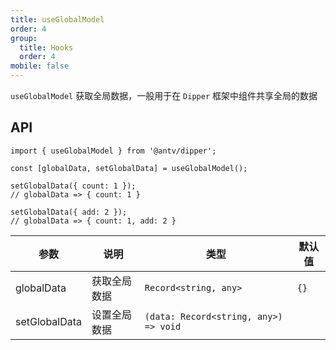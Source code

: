 ```yaml
---
title: useGlobalModel
order: 4
group:
  title: Hooks
  order: 4
mobile: false
---
```


`useGlobalModel` 获取全局数据，一般用于在 `Dipper` 框架中组件共享全局的数据

## API

```tsx pure
import { useGlobalModel } from '@antv/dipper';

const [globalData, setGlobalData] = useGlobalModel();

setGlobalData({ count: 1 });
// globalData => { count: 1 }

setGlobalData({ add: 2 });
// globalData => { count: 1, add: 2 }
```

| 参数          | 说明         | 类型                                  | 默认值 |
| ------------- | ------------ | ------------------------------------- | ------ |
| globalData    | 获取全局数据 | `Record<string, any>`                 | `{}`   |
| setGlobalData | 设置全局数据 | `(data: Record<string, any>) => void` |
